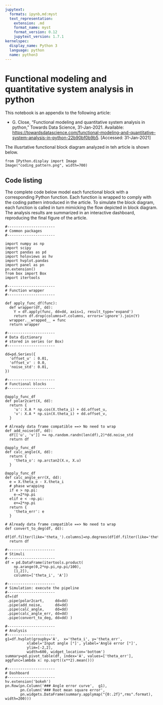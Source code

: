 ```yaml
---
jupytext:
  formats: ipynb,md:myst
  text_representation:
    extension: .md
    format_name: myst
    format_version: 0.12
    jupytext_version: 1.7.1
kernelspec:
  display_name: Python 3
  language: python
  name: python3
---
```


# Functional modeling and quantitative system analysis in python

This notebook is an appendix to the following article:

* G. Close, “Functional modeling and quantitative system analysis in python,” Towards Data Science, 31-Jan-2021. Available: https://towardsdatascience.com/functional-modeling-and-quantitative-system-analysis-in-python-22b90bf0b9b5. [Accessed: 31-Jan-2021]

The illusrtative functional block diagram analyzed in teh article is shown below.

```{code-cell} ipython3
from IPython.display import Image
Image("coding_pattern.png", width=700)
```

## Code listing

The complete code below model each functional block with a corresponding Python function.
Each function is wrapped to comply with the coding pattern introduced in the article.
To simulate the block diagram, each function is called in turn mimicking the flow depicted in block diagram.
The analysis results are summarized in an interactive dashboard, reproducing the final figure of the article.

```{code-cell} ipython3
#----------------------
# Common packages
#----------------------

import numpy as np
import scipy
import pandas as pd
import holoviews as hv
import hvplot.pandas
import panel as pn
pn.extension()
from box import Box
import itertools

#----------------------
# Function wrapper
#----------------------

def apply_func_df(func):
  def wrapper(df, dd):
    Y = df.apply(func, dd=dd, axis=1, result_type='expand')
    return df.drop(columns=Y.columns, errors='ignore').join(Y)
  wrapper.__wrapped__ = func
  return wrapper

#----------------------
# Data dictionary
# stored in series (or Box)
#----------------------

dd=pd.Series({
  'offset_u' : 0.01, 
  'offset_v' : 0.0,
  'noise_std': 0.01,
})

#----------------------
# Functional blocks
#----------------------

@apply_func_df
def polar2cart(X, dd):
  return {
    'u': X.A * np.cos(X.theta_i) + dd.offset_u,
    'v': X.A * np.sin(X.theta_i) + dd.offset_v,
  }

# Already data frame compatible ==> No need to wrap
def add_noise(df, dd):
  df[['u', 'v']] += np.random.randn(len(df),2)*dd.noise_std
  return df

@apply_func_df
def calc_angle(X, dd):
  return {
    'theta_o': np.arctan2(X.v, X.u)
  }

@apply_func_df
def calc_angle_err(X, dd):
  e = X.theta_o - X.theta_i 
  # phase wrapping
  if e > np.pi:
    e-=2*np.pi
  elif e < -np.pi:
    e+=2*np.pi
  return {
    'theta_err': e
  }

# Already data frame compatible ==> No need to wrap
def convert_to_deg(df, dd):
  df[df.filter(like='theta_').columns]=np.degrees(df[df.filter(like='theta_').columns])
  return df
  
#----------------------
# Stimuli
#----------------------
df = pd.DataFrame(itertools.product(
    np.arange(0,2*np.pi,np.pi/100),
    [1,2]),
    columns=['theta_i', 'A'])

#----------------------
# Simulation: execute the pipeline
#----------------------
df=(df
 .pipe(polar2cart,     dd=dd)
 .pipe(add_noise,      dd=dd)
 .pipe(calc_angle,     dd=dd)
 .pipe(calc_angle_err, dd=dd)
 .pipe(convert_to_deg, dd=dd) )

#----------------------
# Analysis
#----------------------
g1=df.hvplot(groupby='A',  x='theta_i', y='theta_err', 
          xlabel='Input angle [°]', ylabel='Angle error [°]',
          ylim=[-2,2],   
          width=600, widget_location='bottom')
summary=pd.pivot_table(df, index='A', values=['theta_err'], aggfunc=lambda x: np.sqrt((x**2).mean()))

#----------------------
# Dashboard
#----------------------
hv.extension('bokeh')
pn.Row(pn.Column('### Angle error curve',  g1),
       pn.Column('### Root mean square error',  
       pn.widgets.DataFrame(summary.applymap("{0:.2f}°,rms".format), width=200)))
```
